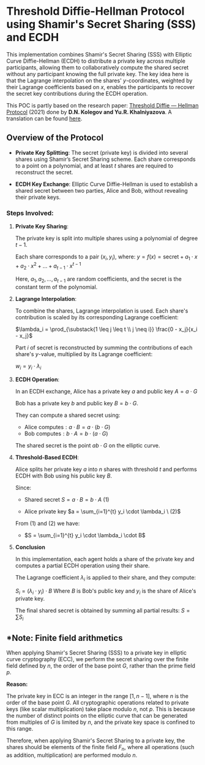 # Threshold Diffie-Hellman Protocol using Shamir's Secret Sharing (SSS) and ECDH

This implementation combines Shamir's Secret Sharing (SSS) with Elliptic Curve Diffie-Hellman (ECDH) to distribute a private key across multiple participants, allowing them to collaboratively compute the shared secret without any participant knowing the full private key. The key idea here is that the Lagrange interpolation on the shares' $y$-coordinates, weighted by their Lagrange coefficients based on $x$, enables the participants to recover the secret key contributions during the ECDH operation.

This POC is partly based on the research paper: [Threshold Diffie — Hellman Protocol](https://www.mathnet.ru/php/archive.phtml?wshow=paper&jrnid=pdma&paperid=536&option_lang=eng) (2021) done by **D.N. Kolegov and Yu.R. Khalniyazova**. A translation can be found [here](translation.pdf).

## Overview of the Protocol

- **Private Key Splitting**: The secret (private key) is divided into several shares using Shamir’s Secret Sharing scheme. Each share corresponds to a point on a polynomial, and at least $t$ shares are required to reconstruct the secret.
  
- **ECDH Key Exchange**: Elliptic Curve Diffie-Hellman is used to establish a shared secret between two parties, Alice and Bob, without revealing their private keys.

### Steps Involved:

1. **Private Key Sharing**:

   The private key is split into multiple shares using a polynomial of degree $t-1$.
   
   Each share corresponds to a pair $(x_i, y_i)$, where:
   $y = f(x) = \text{{secret}} + a_1 \cdot x + a_2 \cdot x^2 + \dots + a_{t-1} \cdot x^{t-1}$
   
   Here, $a_1, a_2, \dots, a_{t-1}$ are random coefficients, and the secret is the constant term of the polynomial.

2. **Lagrange Interpolation**:
   
   To combine the shares, Lagrange interpolation is used. Each share's contribution is scaled by its corresponding Lagrange coefficient:
   
   $\lambda_i = \prod_{\substack{1 \leq j \leq t \\ j \neq i}} \frac{0 - x_j}{x_i - x_j}$
   
   Part $i$ of secret is reconstructed by summing the contributions of each share's $y$-value, multiplied by its Lagrange coefficient:
   
   $w_i = y_i \cdot \lambda_i$

3. **ECDH Operation**:

    In an ECDH exchange, Alice has a private key $a$ and public key $A = a \cdot G$
  
    Bob has a private key $b$ and public key $B = b \cdot G$.
    
    They can compute a shared secret using:
      - $\text{{Alice computes}}: a \cdot B = a \cdot (b \cdot G)$
      - $\text{{Bob computes}}: b \cdot A = b \cdot (a \cdot G)$
    
    The shared secret is the point $ab \cdot G$ on the elliptic curve.

4. **Threshold-Based ECDH**:

    Alice splits her private key $a$ into $n$ shares with threshold $t$ and performs ECDH with Bob using his public key $B$.

    Since:

    - Shared secret $S= a \cdot B = b \cdot A \ (1)$

    - Alice private key $a = \sum_{i=1}^{t} y_i \cdot \lambda_i \ (2)$

    From $(1)$ and $(2)$ we have:


    - $S = \sum_{i=1}^{t} y_i \cdot \lambda_i \cdot B$

5. **Conclusion**

    In this implementation, each agent holds a share of the private key and computes a partial ECDH operation using their share.

    The Lagrange coefficient $\lambda_i$ is applied to their share, and they compute:

    $S_i = (\lambda_i \cdot y_i) \cdot B$
    Where $B$ is Bob's public key and $y_i$ is the share of Alice's private key.
    
    The final shared secret is obtained by summing all partial results:
    $S = \sum S_i$

## *Note: Finite field arithmetics

  When applying Shamir's Secret Sharing (SSS) to a private key in elliptic curve cryptography (ECC), we perform the secret sharing over the finite field defined by $n$, the order of the base point $G$, rather than the prime field $p$.

  **Reason:**

  The private key in ECC is an integer in the range $[1, n - 1]$, where $n$ is the order of the base point $G$. All cryptographic operations related to private keys (like scalar multiplication) take place modulo $n$, not 
  $p$. This is because the number of distinct points on the elliptic curve that can be generated from multiples of $G$ is limited by $n$, and the private key space is confined to this range.

  Therefore, when applying Shamir's Secret Sharing to a private key, the shares should be elements of the finite field $F_n$, where all operations (such as addition, multiplication) are performed modulo $n$.